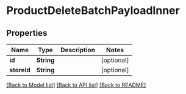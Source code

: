 # ProductDeleteBatchPayloadInner

## Properties
Name | Type | Description | Notes
------------ | ------------- | ------------- | -------------
**id** | **String** |  | [optional] 
**storeId** | **String** |  | [optional] 

[[Back to Model list]](../README.md#documentation-for-models) [[Back to API list]](../README.md#documentation-for-api-endpoints) [[Back to README]](../README.md)


